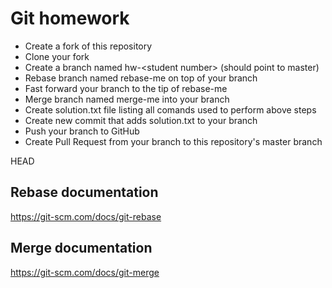 # Git homework
- Create a fork of this repository
- Clone your fork
- Create a branch named hw-\<student number> (should point to master)
- Rebase branch named rebase-me on top of your branch
- Fast forward your branch to the tip of rebase-me
- Merge branch named merge-me into your branch
- Create solution.txt file listing all comands used to perform above steps
- Create new commit that adds solution.txt to your branch
- Push your branch to GitHub
- Create Pull Request from your branch to this repository's master branch

 HEAD
## Rebase documentation
<https://git-scm.com/docs/git-rebase>

## Merge documentation
<https://git-scm.com/docs/git-merge>

